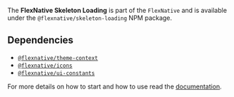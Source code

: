 The **FlexNative Skeleton Loading** is part of the `FlexNative` and is available under the `@flexnative/skeleton-loading` NPM package.

## Dependencies
- [`@flexnative/theme-context`](https://www.npmjs.com/package/@flexnative/theme-context)
- [`@flexnative/icons`](https://www.npmjs.com/package/@flexnative/icons)
- [`@flexnative/ui-constants`](https://www.npmjs.com/package/@flexnative/ui-constants)



For more details on how to start and how to use read the [documentation](https://redonalla.github.io/ra-framework-docks/).
